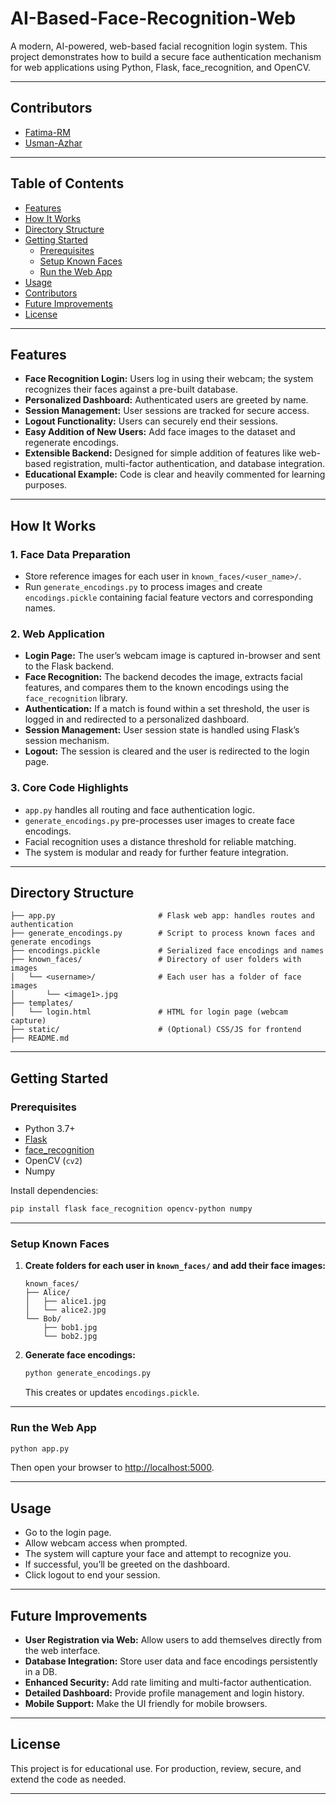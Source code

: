 # AI-Based-Face-Recognition-Web

A modern, AI-powered, web-based facial recognition login system. This project demonstrates how to build a secure face authentication mechanism for web applications using Python, Flask, face_recognition, and OpenCV.

---

## Contributors

- [Fatima-RM](https://github.com/Fatima-RM)
- [Usman-Azhar](https://github.com/Usman-Azhar)

---

## Table of Contents

- [Features](#features)
- [How It Works](#how-it-works)
- [Directory Structure](#directory-structure)
- [Getting Started](#getting-started)
  - [Prerequisites](#prerequisites)
  - [Setup Known Faces](#setup-known-faces)
  - [Run the Web App](#run-the-web-app)
- [Usage](#usage)
- [Contributors](#contributors)
- [Future Improvements](#future-improvements)
- [License](#license)

---

## Features

- **Face Recognition Login:** Users log in using their webcam; the system recognizes their faces against a pre-built database.
- **Personalized Dashboard:** Authenticated users are greeted by name.
- **Session Management:** User sessions are tracked for secure access.
- **Logout Functionality:** Users can securely end their sessions.
- **Easy Addition of New Users:** Add face images to the dataset and regenerate encodings.
- **Extensible Backend:** Designed for simple addition of features like web-based registration, multi-factor authentication, and database integration.
- **Educational Example:** Code is clear and heavily commented for learning purposes.

---

## How It Works

### 1. Face Data Preparation

- Store reference images for each user in `known_faces/<user_name>/`.
- Run `generate_encodings.py` to process images and create `encodings.pickle` containing facial feature vectors and corresponding names.

### 2. Web Application

- **Login Page:** The user’s webcam image is captured in-browser and sent to the Flask backend.
- **Face Recognition:** The backend decodes the image, extracts facial features, and compares them to the known encodings using the `face_recognition` library.
- **Authentication:** If a match is found within a set threshold, the user is logged in and redirected to a personalized dashboard.
- **Session Management:** User session state is handled using Flask’s session mechanism.
- **Logout:** The session is cleared and the user is redirected to the login page.

### 3. Core Code Highlights

- `app.py` handles all routing and face authentication logic.
- `generate_encodings.py` pre-processes user images to create face encodings.
- Facial recognition uses a distance threshold for reliable matching.
- The system is modular and ready for further feature integration.

---

## Directory Structure

```
├── app.py                       # Flask web app: handles routes and authentication
├── generate_encodings.py        # Script to process known faces and generate encodings
├── encodings.pickle             # Serialized face encodings and names
├── known_faces/                 # Directory of user folders with images
│   └── <username>/              # Each user has a folder of face images
│       └── <image1>.jpg
├── templates/
│   └── login.html               # HTML for login page (webcam capture)
├── static/                      # (Optional) CSS/JS for frontend
├── README.md
```

---

## Getting Started

### Prerequisites

- Python 3.7+
- [Flask](https://flask.palletsprojects.com/)
- [face_recognition](https://github.com/ageitgey/face_recognition)
- OpenCV (`cv2`)
- Numpy

Install dependencies:

```bash
pip install flask face_recognition opencv-python numpy
```

---

### Setup Known Faces

1. **Create folders for each user in `known_faces/` and add their face images:**

   ```
   known_faces/
   ├── Alice/
   │   ├── alice1.jpg
   │   └── alice2.jpg
   └── Bob/
       ├── bob1.jpg
       └── bob2.jpg
   ```

2. **Generate face encodings:**

   ```bash
   python generate_encodings.py
   ```

   This creates or updates `encodings.pickle`.

---

### Run the Web App

```bash
python app.py
```
Then open your browser to [http://localhost:5000](http://localhost:5000).

---

## Usage

- Go to the login page.
- Allow webcam access when prompted.
- The system will capture your face and attempt to recognize you.
- If successful, you’ll be greeted on the dashboard.
- Click logout to end your session.

---

## Future Improvements

- **User Registration via Web:** Allow users to add themselves directly from the web interface.
- **Database Integration:** Store user data and face encodings persistently in a DB.
- **Enhanced Security:** Add rate limiting and multi-factor authentication.
- **Detailed Dashboard:** Provide profile management and login history.
- **Mobile Support:** Make the UI friendly for mobile browsers.

---

## License

This project is for educational use. For production, review, secure, and extend the code as needed.

---
